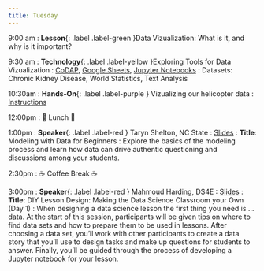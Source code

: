 ```yaml
---
title: Tuesday
---
```


9:00 am
: **Lesson**{: .label .label-green }Data Vizualization: What is it, and why is it important?

9:30 am
: **Technology**{: .label .label-yellow }Exploring Tools for Data Vizualization
  : [CoDAP](https://codap.concord.org/), [Google Sheets](https://sheets.google.com), [Jupyter Notebooks](https://demohub.ncssm.edu)
: Datasets: Chronic Kidney Disease, World Statistics, Text Analysis

10:30am
: **Hands-On**{: .label .label-purple } Vizualizing our helicopter data
  : [Instructions](#)

12:00pm
 : 🥘 Lunch 🥘

1:00pm 
: **Speaker**{: .label .label-red } Taryn Shelton, NC State
  : [Slides](#)
: **Title**: Modeling with Data for Beginners
: Explore the basics of the modeling process and learn how data can drive authentic questioning and discussions among your students.

2:30pm
: ☕ Coffee Break ☕

3:00pm
: **Speaker**{: .label .label-red } Mahmoud Harding, DS4E
  : [Slides](#)
: **Title**: DIY Lesson Design: Making the Data Science Classroom your Own (Day 1)
: When designing a data science lesson the first thing you need is … data. At the start of this session, participants will be given tips on where to find data sets and how to prepare them to be used in lessons. After choosing a data set, you’ll work with other participants to create a data story that you’ll use to design tasks and make up questions for students to answer. Finally, you’ll be guided through the process of developing a Jupyter notebook for your lesson. 
